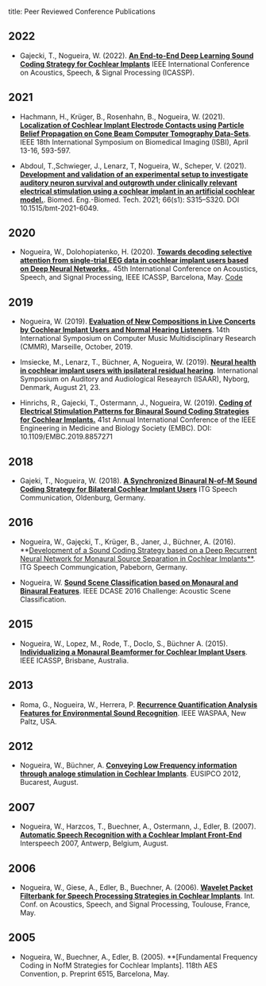 title: Peer Reviewed Conference Publications


## 2022

* Gajecki, T., Nogueira, W. (2022). **[An End-to-End Deep Learning Sound Coding Strategy for Cochlear Implants](https://www.biorxiv.org/content/10.1101/2021.11.04.467324v7.full.pdf)**  IEEE International Conference on Acoustics, Speech, & Signal Processing (ICASSP).

## 2021
 
* Hachmann, H., Krüger, B., Rosenhahn, B., Nogueira, W. (2021). **[Localization of Cochlear Implant Electrode Contacts using Particle Belief Propagation on Cone Beam Computer Tomography Data-Sets](https://arxiv.org/abs/2103.10434)**. IEEE 18th International Symposium on Biomedical Imaging (ISBI), April 13-16, 593-597.

* Abdoul, T.,Schwieger, J., Lenarz, T, Nogueira, W., Scheper, V. (2021). **[Development and validation of an experimental setup to investigate
auditory neuron survival and outgrowth under clinically relevant electrical stimulation using a cochlear implant in an artificial cochlear model.]()**. Biomed. Eng.-Biomed. Tech. 2021; 66(s1): S315–S320. DOI 10.1515/bmt-2021-6049.

## 2020
* Nogueira, W., Dolohopiatenko, H. (2020). **[Towards decoding selective attention from single-trial EEG data in cochlear implant users based on Deep Neural Networks.](https://www.researchgate.net/publication/332009883_Toward_Decoding_Selective_Attention_From_Single-Trial_EEG_Data_in_Cochlear_Implant_Users)**. 45th International Conference on Acoustics, Speech, and Signal Processing, IEEE ICASSP, Barcelona, May. [Code](https://github.com/APGDHZ/SelectiveAttentionDNN)

## 2019
* Nogueira, W. (2019). **[Evaluation of New Compositions in Live Concerts by Cochlear Implant Users and Normal Hearing Listeners](https://cmmr2019.prism.cnrs.fr/Docs/Proceedings_CMMR2019.pdf)**. 14th International Symposium on Computer Music Multidisciplinary Research (CMMR), Marseille, October, 2019.

* Imsiecke, M., Lenarz, T., Büchner, A, Nogueira, W. (2019). **[Neural health in cochlear implant users with ipsilateral residual hearing](https://proceedings.isaar.eu/index.php/isaarproc/article/view/2019-03)**. International Symposium on Auditory and Audiological Reseayrch (ISAAR), Nyborg, Denmark, August  21, 23.

* Hinrichs, R., Gajecki, T., Ostermann, J., Nogueira, W. (2019). **[Coding of Electrical Stimulation Patterns for Binaural Sound Coding Strategies for Cochlear Implants.](https://pubmed.ncbi.nlm.nih.gov/31946788/)** 41st Annual International Conference of the IEEE Engineering in Medicine and Biology Society (EMBC). DOI: 10.1109/EMBC.2019.8857271

## 2018
* Gajeki, T., Nogueira, W. (2018). **[A Synchronized Binaural N-of-M Sound Coding Strategy for Bilateral Cochlear Implant Users](https://ieeexplore.ieee.org/document/8578042)**
ITG Speech Communication, Oldenburg, Germany.

## 2016
* Nogueira, W., Gajęcki, T., Krüger, B., Janer, J., Büchner, A. (2016). **[Development of a Sound Coding Strategy based on a Deep Recurrent Neural Network for Monaural Source Separation in Cochlear Implants**](https://ieeexplore.ieee.org/document/7776166). ITG Speech Commungication, Pabeborn, Germany.

* Nogueira, W. **[Sound Scene Classification based on Monaural and Binaural Features](http://dcase.community/documents/challenge2016/technical_reports/DCASE2016_Nogueira_1009.pdf)**. IEEE DCASE 2016 Challenge: Acoustic Scene Classification.

## 2015
* Nogueira, W., Lopez, M., Rode, T., Doclo, S., Büchner A. (2015). **[Individualizing a Monaural Beamformer for Cochlear Implant Users](https://www.researchgate.net/publication/297646148_Individualizing_a_monaural_beamformer_for_cochlear_implant_users)**. IEEE ICASSP, Brisbane, Australia.

## 2013
* Roma, G., Nogueira, W., Herrera, P. **[Recurrence Quantification Analysis Features for Environmental Sound Recognition](http://mtg.upf.edu/system/files/publications/Roma-Waspaa-2014.pdf)**. IEEE WASPAA, New Paltz, USA.

## 2012
* Nogueira, W., Büchner, A. **[Conveying Low Frequency information through analoge stimulation in Cochlear Implants](http://nogueirawaldo.weebly.com/uploads/1/0/0/7/10076114/eusipconogueira.pdf)**. EUSIPCO 2012, Bucarest, August.

## 2007
* Nogueira, W., Harzcos, T., Buechner, A., Ostermann, J., Edler, B. (2007). **[Automatic Speech Recognition with a Cochlear Implant Front-End](https://auditoryprostheticgroup.weebly.com/uploads/1/0/0/7/10076114/interspeech_nogueira.pdf)** Interspeech 2007, Antwerp, Belgium, August. 

## 2006
* Nogueira, W., Giese, A., Edler, B., Buechner, A. (2006). **[Wavelet Packet Filterbank for Speech Processing Strategies in Cochlear Implants](http://www.tnt.uni-hannover.de/papers/data/nogueira-icassp-2006.pdf)**. Int. Conf. on Acoustics, Speech, and Signal Processing, Toulouse, France, May.

## 2005
* Nogueira, W., Buechner, A., Edler, B. (2005). **[Fundamental Frequency Coding in NofM Strategies for Cochlear Implants]. 118th AES Convention, p. Preprint 6515, Barcelona, May.
